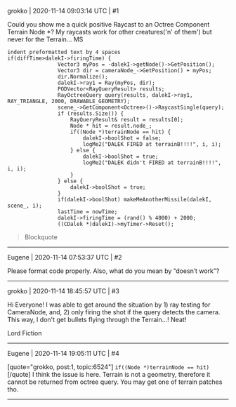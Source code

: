 grokko | 2020-11-14 09:03:14 UTC | #1

Could you show me a quick positive Raycast to an Octree Component Terrain Node *?
My raycasts work for other creatures('n' of them') but never for the Terrain...
MS

    indent preformatted text by 4 spaces
    if(diffTime>dalekI->firingTime) {					
					Vector3 myPos = -dalekI->getNode()->GetPosition();
					Vector3 dir = cameraNode_->GetPosition() + myPos;
					dir.Normalize();
					dalekI->ray1 = Ray(myPos, dir);
					PODVector<RayQueryResult> results;
					RayOctreeQuery query(results, dalekI->ray1, RAY_TRIANGLE, 2000, DRAWABLE_GEOMETRY);
					scene_->GetComponent<Octree>()->RaycastSingle(query);
					if (results.Size()) {
						RayQueryResult& result = results[0];			
						Node * hit = result.node_;
						if((Node *)terrainNode == hit) {
							dalekI->boolShot = false;
							logMe2("DALEK FIRED at terrainB!!!!", i, i);
						} else {
							dalekI->boolShot = true;
							logMe2("DALEK didn't FIRED at terrainB!!!!", i, i);
						}
					} else {
						dalekI->boolShot = true;
					}
					if(dalekI->boolShot) makeMeAnotherMissile(dalekI, scene_, i);
					lastTime = nowTime;
					dalekI->firingTime = (rand() % 4000) + 2000;		 						
					((CDalek *)dalekI)->myTimer->Reset();

> Blockquote

-------------------------

Eugene | 2020-11-14 07:53:37 UTC | #2

Please format code properly.
Also, what do you mean by “doesn’t work”?

-------------------------

grokko | 2020-11-14 18:45:57 UTC | #3

Hi Everyone!
  I was able to get around the situation by 1) ray testing for CameraNode, and, 2) only firing the shot if the query detects the camera. This way, I don't get bullets flying through the Terrain...! Neat!

Lord Fiction

-------------------------

Eugene | 2020-11-14 19:05:11 UTC | #4

[quote="grokko, post:1, topic:6524"]
`if((Node *)terrainNode == hit)`
[/quote]
I think the issue is here. Terrain is not a geometry, therefore it cannot be returned from octree query.
You may get one of terrain patches tho.

-------------------------

